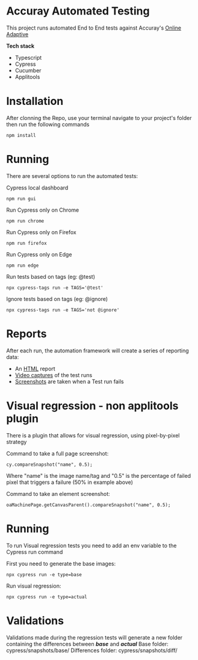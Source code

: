 # Accuray Automated Testing

This project runs automated End to End tests against Accuray's [Online Adaptive](https://oadevelopment.accuray.com/)

**Tech stack**
- Typescript
- Cypress
- Cucumber
- Applitools


# Installation
After clonning the Repo, use your terminal navigate to your project's folder then run the following commands
```
npm install
```

# Running
There are several options to run the automated tests:

Cypress local dashboard
```
npm run gui
```

Run Cypress only on Chrome
```
npm run chrome
```

Run Cypress only on Firefox
```
npm run firefox
```

Run Cypress only on Edge
```
npm run edge
```

Run tests based on tags (eg: @test)
```
npx cypress-tags run -e TAGS='@test'
```

Ignore tests based on tags (eg: @ignore)
```
npx cypress-tags run -e TAGS='not @ignore'
```
# Reports
After each run, the automation framework will create a series of reporting data:
- An [HTML](https://user-images.githubusercontent.com/68253320/153429202-a9dad4d4-b956-42a8-bdd3-5078dcbbb8ec.png) report
- [Video captures](https://user-images.githubusercontent.com/68253320/153429757-5032abd5-acca-4db7-8753-003176360422.png) of the test runs
- [Screenshots](https://user-images.githubusercontent.com/68253320/153430357-31195fa2-7eb4-42c2-94b0-59fd2eb59a8a.png) are taken when a Test run fails




# Visual regression - non applitools plugin
There is a plugin that allows for visual regression, using pixel-by-pixel strategy

Command to take a full page screenshot:
```
cy.compareSnapshot("name", 0.5);
```
Where "name" is the image name/tag
and "0.5" is the percentage of failed pixel that triggers a failure (50% in example above)

Command to take an element screenshot:
```
oaMachinePage.getCanvasParent().compareSnapshot("name", 0.5);
```

# Running
To run Visual regression tests you need to add an env variable to the Cypress run command

First you need to generate the base images:
```
npx cypress run -e type=base
```

Run visual regression:
```
npx cypress run -e type=actual
```

# Validations
Validations made during the regression tests will generate a new folder containing the differences between ***base*** and ***actual***
Base folder: cypress/snapshots/base/
Differences folder: cypress/snapshots/diff/